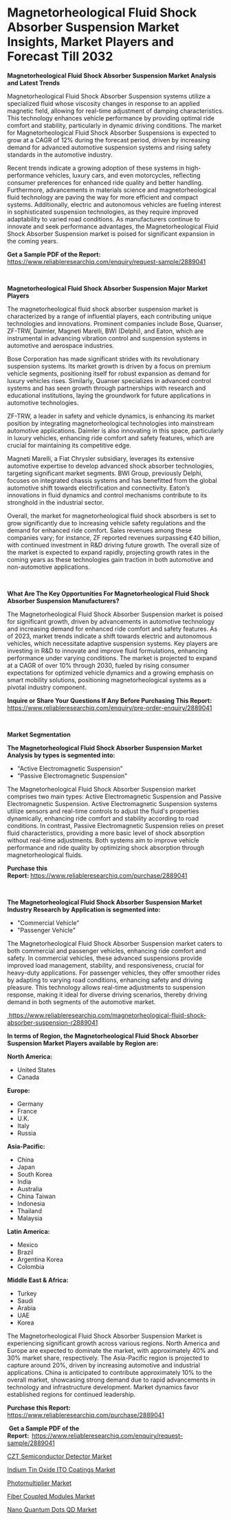 <p><h1>Magnetorheological Fluid Shock Absorber Suspension Market Insights, Market Players and Forecast Till 2032</h1></p><p><strong>Magnetorheological Fluid Shock Absorber Suspension Market Analysis and Latest Trends</strong></p>
<p><p>Magnetorheological Fluid Shock Absorber Suspension systems utilize a specialized fluid whose viscosity changes in response to an applied magnetic field, allowing for real-time adjustment of damping characteristics. This technology enhances vehicle performance by providing optimal ride comfort and stability, particularly in dynamic driving conditions. The market for Magnetorheological Fluid Shock Absorber Suspensions is expected to grow at a CAGR of 12% during the forecast period, driven by increasing demand for advanced automotive suspension systems and rising safety standards in the automotive industry.</p><p>Recent trends indicate a growing adoption of these systems in high-performance vehicles, luxury cars, and even motorcycles, reflecting consumer preferences for enhanced ride quality and better handling. Furthermore, advancements in materials science and magnetorheological fluid technology are paving the way for more efficient and compact systems. Additionally, electric and autonomous vehicles are fueling interest in sophisticated suspension technologies, as they require improved adaptability to varied road conditions. As manufacturers continue to innovate and seek performance advantages, the Magnetorheological Fluid Shock Absorber Suspension market is poised for significant expansion in the coming years.</p></p>
<p><strong>Get a Sample PDF of the Report:&nbsp;</strong> <a href="https://www.reliableresearchiq.com/enquiry/request-sample/2889041?utm_campaign=3444&utm_medium=2&utm_source=Github&utm_content=ia&utm_term=14032025&utm_id=magnetorheological-fluid-shock-absorber-suspension">https://www.reliableresearchiq.com/enquiry/request-sample/2889041</a></p>
<p>&nbsp;</p>
<p><strong>Magnetorheological Fluid Shock Absorber Suspension Major Market Players</strong></p>
<p><p>The magnetorheological fluid shock absorber suspension market is characterized by a range of influential players, each contributing unique technologies and innovations. Prominent companies include Bose, Quanser, ZF-TRW, Daimler, Magneti Marelli, BWI (Delphi), and Eaton, which are instrumental in advancing vibration control and suspension systems in automotive and aerospace industries.</p><p>Bose Corporation has made significant strides with its revolutionary suspension systems. Its market growth is driven by a focus on premium vehicle segments, positioning itself for robust expansion as demand for luxury vehicles rises. Similarly, Quanser specializes in advanced control systems and has seen growth through partnerships with research and educational institutions, laying the groundwork for future applications in automotive technologies.</p><p>ZF-TRW, a leader in safety and vehicle dynamics, is enhancing its market position by integrating magnetorheological technologies into mainstream automotive applications. Daimler is also innovating in this space, particularly in luxury vehicles, enhancing ride comfort and safety features, which are crucial for maintaining its competitive edge.</p><p>Magneti Marelli, a Fiat Chrysler subsidiary, leverages its extensive automotive expertise to develop advanced shock absorber technologies, targeting significant market segments. BWI Group, previously Delphi, focuses on integrated chassis systems and has benefitted from the global automotive shift towards electrification and connectivity. Eaton’s innovations in fluid dynamics and control mechanisms contribute to its stronghold in the industrial sector.</p><p>Overall, the market for magnetorheological fluid shock absorbers is set to grow significantly due to increasing vehicle safety regulations and the demand for enhanced ride comfort. Sales revenues among these companies vary; for instance, ZF reported revenues surpassing €40 billion, with continued investment in R&D driving future growth. The overall size of the market is expected to expand rapidly, projecting growth rates in the coming years as these technologies gain traction in both automotive and non-automotive applications.</p></p>
<p>&nbsp;</p>
<p><strong>What Are The Key Opportunities For Magnetorheological Fluid Shock Absorber Suspension Manufacturers?</strong></p>
<p><p>The Magnetorheological Fluid Shock Absorber Suspension market is poised for significant growth, driven by advancements in automotive technology and increasing demand for enhanced ride comfort and safety features. As of 2023, market trends indicate a shift towards electric and autonomous vehicles, which necessitate adaptive suspension systems. Key players are investing in R&D to innovate and improve fluid formulations, enhancing performance under varying conditions. The market is projected to expand at a CAGR of over 10% through 2030, fueled by rising consumer expectations for optimized vehicle dynamics and a growing emphasis on smart mobility solutions, positioning magnetorheological systems as a pivotal industry component.</p></p>
<p><strong>Inquire or Share Your Questions If Any Before Purchasing This Report:</strong> <a href="https://www.reliableresearchiq.com/enquiry/pre-order-enquiry/2889041?utm_campaign=3444&utm_medium=2&utm_source=Github&utm_content=ia&utm_term=14032025&utm_id=magnetorheological-fluid-shock-absorber-suspension">https://www.reliableresearchiq.com/enquiry/pre-order-enquiry/2889041</a></p>
<p>&nbsp;</p>
<p><strong>Market Segmentation</strong></p>
<p><strong>The Magnetorheological Fluid Shock Absorber Suspension Market Analysis by types is segmented into:</strong></p>
<p><ul><li>"Active Electromagnetic Suspension"</li><li>"Passive Electromagnetic Suspension"</li></ul></p>
<p><p>The Magnetorheological Fluid Shock Absorber Suspension market comprises two main types: Active Electromagnetic Suspension and Passive Electromagnetic Suspension. Active Electromagnetic Suspension systems utilize sensors and real-time controls to adjust the fluid's properties dynamically, enhancing ride comfort and stability according to road conditions. In contrast, Passive Electromagnetic Suspension relies on preset fluid characteristics, providing a more basic level of shock absorption without real-time adjustments. Both systems aim to improve vehicle performance and ride quality by optimizing shock absorption through magnetorheological fluids.</p></p>
<p><strong>Purchase this Report:&nbsp;</strong><a href="https://www.reliableresearchiq.com/purchase/2889041?utm_campaign=3444&utm_medium=2&utm_source=Github&utm_content=ia&utm_term=14032025&utm_id=magnetorheological-fluid-shock-absorber-suspension">https://www.reliableresearchiq.com/purchase/2889041</a></p>
<p>&nbsp;</p>
<p><strong>The Magnetorheological Fluid Shock Absorber Suspension Market Industry Research by Application is segmented into:</strong></p>
<p><ul><li>"Commercial Vehicle"</li><li>"Passenger Vehicle"</li></ul></p>
<p><p>The Magnetorheological Fluid Shock Absorber Suspension market caters to both commercial and passenger vehicles, enhancing ride comfort and safety. In commercial vehicles, these advanced suspensions provide improved load management, stability, and responsiveness, crucial for heavy-duty applications. For passenger vehicles, they offer smoother rides by adapting to varying road conditions, enhancing safety and driving pleasure. This technology allows real-time adjustments to suspension response, making it ideal for diverse driving scenarios, thereby driving demand in both segments of the automotive market.</p></p>
<p><a href="https://www.reliableresearchiq.com/magnetorheological-fluid-shock-absorber-suspension-r2889041?utm_campaign=3444&utm_medium=2&utm_source=Github&utm_content=ia&utm_term=14032025&utm_id=magnetorheological-fluid-shock-absorber-suspension">&nbsp;https://www.reliableresearchiq.com/magnetorheological-fluid-shock-absorber-suspension-r2889041</a></p>
<p><strong>In terms of Region, the Magnetorheological Fluid Shock Absorber Suspension Market Players available by Region are:</strong></p>
<p>
    <p> <strong> North America: </strong>
        <ul>
            <li>United States</li>
            <li>Canada</li>
        </ul>
        </p> 
    <p> <strong> Europe: </strong>
        <ul>
            <li>Germany</li>
            <li>France</li>
            <li>U.K.</li>
            <li>Italy</li>
            <li>Russia</li>
        </ul>
        </p> 
    <p> <strong> Asia-Pacific: </strong>
        <ul>
            <li>China</li>
            <li>Japan</li>
            <li>South Korea</li>
            <li>India</li>
            <li>Australia</li>
            <li>China Taiwan</li>
            <li>Indonesia</li>
            <li>Thailand</li>
            <li>Malaysia</li>
        </ul>
        </p> 
    <p> <strong> Latin America: </strong>
        <ul>
            <li>Mexico</li>
            <li>Brazil</li>
            <li>Argentina Korea</li>
            <li>Colombia</li>
        </ul>
        </p> 
    <p> <strong> Middle East & Africa: </strong>
        <ul>
            <li>Turkey</li>
            <li>Saudi</li>
            <li>Arabia</li>
            <li>UAE</li>
            <li>Korea</li>
        </ul>
    </p>
    </p>
<p><p>The Magnetorheological Fluid Shock Absorber Suspension Market is experiencing significant growth across various regions. North America and Europe are expected to dominate the market, with approximately 40% and 30% market share, respectively. The Asia-Pacific region is projected to capture around 20%, driven by increasing automotive and industrial applications. China is anticipated to contribute approximately 10% to the overall market, showcasing strong demand due to rapid advancements in technology and infrastructure development. Market dynamics favor established regions for continued leadership.</p></p>
<p><strong>Purchase this Report: </strong><a href="https://www.reliableresearchiq.com/purchase/2889041?utm_campaign=3444&utm_medium=2&utm_source=Github&utm_content=ia&utm_term=14032025&utm_id=magnetorheological-fluid-shock-absorber-suspension">https://www.reliableresearchiq.com/purchase/2889041</a></p>
<p>&nbsp;<strong>Get a Sample PDF of the Report:&nbsp;&nbsp;</strong><a href="https://www.reliableresearchiq.com/enquiry/request-sample/2889041?utm_campaign=3444&utm_medium=2&utm_source=Github&utm_content=ia&utm_term=14032025&utm_id=magnetorheological-fluid-shock-absorber-suspension">https://www.reliableresearchiq.com/enquiry/request-sample/2889041</a></p>
<p><strong></strong></p>
<p><p><a href="https://www.linkedin.com/pulse/czt-semiconductor-detector-market-growth-outlook-global-industry-ftzlc?utm_campaign=3444&utm_medium=2&utm_source=Github&utm_content=ia&utm_term=14032025&utm_id=magnetorheological-fluid-shock-absorber-suspension">CZT Semiconductor Detector Market</a></p><p><a href="https://www.linkedin.com/pulse/indium-tin-oxide-ito-coatings-market-expansion-forecast-76-jfroc?utm_campaign=3444&utm_medium=2&utm_source=Github&utm_content=ia&utm_term=14032025&utm_id=magnetorheological-fluid-shock-absorber-suspension">Indium Tin Oxide ITO Coatings Market</a></p><p><a href="https://www.linkedin.com/pulse/future-trends-photomultiplier-market-2025-2032-53-cagr-growth-wfi4f?utm_campaign=3444&utm_medium=2&utm_source=Github&utm_content=ia&utm_term=14032025&utm_id=magnetorheological-fluid-shock-absorber-suspension">Photomultiplier Market</a></p><p><a href="https://www.linkedin.com/pulse/fiber-coupled-modules-market-share-analysis-growth-trends-forecasts-wtlae?utm_campaign=3444&utm_medium=2&utm_source=Github&utm_content=ia&utm_term=14032025&utm_id=magnetorheological-fluid-shock-absorber-suspension">Fiber Coupled Modules Market</a></p><p><a href="https://www.linkedin.com/pulse/exploring-growth-opportunities-nano-quantum-dots-qd-market-eo4fc?utm_campaign=3444&utm_medium=2&utm_source=Github&utm_content=ia&utm_term=14032025&utm_id=magnetorheological-fluid-shock-absorber-suspension">Nano Quantum Dots QD Market</a></p></p>